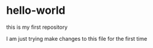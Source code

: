 # hello-world
this is my first repository

I am just trying make changes to this file for the first time
